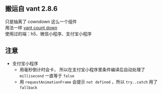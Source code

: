 ## 搬运自 vant 2.8.6
只是抽离了 cowndown 这么一个组件  
用法一样 [vant count down](https://youzan.github.io/vant/#/en-US/count-down)  
使用过的端：h5、微信小程序、支付宝小程序  

## 注意
- 支付宝小程序
    - 用毫秒倒计时会卡， 所以在支付宝小程序里条件编译后自动处理了 `millisecond` 一直等于 `false`
    - 用 `requestAnimationFrame` 会提示 `not defined` ，所以 `try..catch` 用了 `fallback`